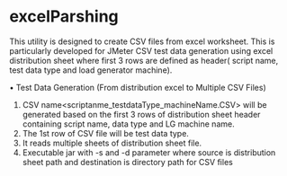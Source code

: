 # excelParshing

This utility is designed to create CSV files from excel worksheet. This is particularly developed for JMeter CSV test data generation using excel distribution sheet where first 3 rows are defined as header( script name, test data type and load generator machine). 

•	Test Data Generation (From distribution excel to Multiple CSV Files)
1.	CSV name<scriptanme_testdataType_machineName.CSV> will be generated based on the first 3 rows of distribution sheet header containing script name, data type and LG machine name.
2.	The 1st row of CSV file will be test data type.
3.	It reads multiple sheets of distribution sheet file.
4.	Executable jar with -s <source> and -d<destination> parameter where source is  distribution sheet path and destination is directory path for CSV files 

